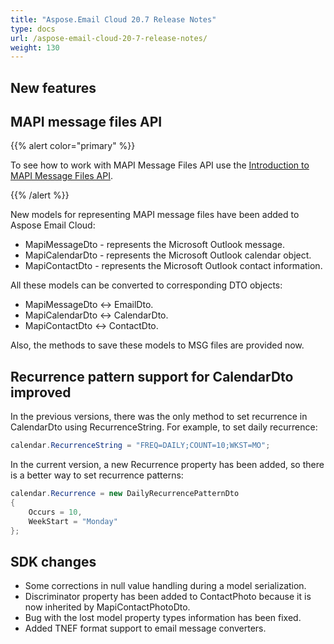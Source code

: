 ```yaml
---
title: "Aspose.Email Cloud 20.7 Release Notes"
type: docs
url: /aspose-email-cloud-20-7-release-notes/
weight: 130
---
```


## **New features**
## **MAPI message files API**
{{% alert color="primary" %}} 

To see how to work with MAPI Message Files API use the [Introduction to MAPI Message Files API](/email/introduction-to-mapi-message-files-api/).

{{% /alert %}} 

New models for representing MAPI message files have been added to Aspose Email Cloud:

- MapiMessageDto - represents the Microsoft Outlook message.
- MapiCalendarDto - represents the Microsoft Outlook calendar object.
- MapiContactDto - represents the Microsoft Outlook contact information.

All these models can be converted to corresponding DTO objects:

- MapiMessageDto <-> EmailDto.
- MapiCalendarDto <-> CalendarDto.
- MapiContactDto <-> ContactDto.

Also, the methods to save these models to MSG files are provided now.
## **Recurrence pattern support for CalendarDto improved**
In the previous versions, there was the only method to set recurrence in CalendarDto using RecurrenceString. For example, to set daily recurrence:

```csharp
calendar.RecurrenceString = "FREQ=DAILY;COUNT=10;WKST=MO";
```

In the current version, a new Recurrence property has been added, so there is a better way to set recurrence patterns:

```csharp
calendar.Recurrence = new DailyRecurrencePatternDto
{
    Occurs = 10,
    WeekStart = "Monday"
};
```

## **SDK changes**
- Some corrections in null value handling during a model serialization.
- Discriminator property has been added to ContactPhoto because it is now inherited by MapiContactPhotoDto.
- Bug with the lost model property types information has been fixed.
- Added TNEF format support to email message converters.
